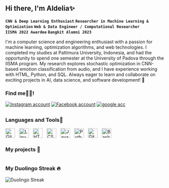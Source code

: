 
## Hi there, I'm Aldelia✨

<!--**dey234/dey234** is a ✨ _special_ ✨ repository because its `README.md` (this file) appears on your GitHub profile. 
-->

**`CNN & Deep Learning Enthusiast`** **`Researcher in Machine Learning & Optimization`** **`Web & Data Engineer / Computational Researcher`** <br>
**`IISMA 2022 Awardee`** **`Bangkit Alumni 2023`**

I'm a computer science and engineering enthusiast with a passion for machine learning, optimization algorithms, and web technologies. I completed my studies at Pattimura University, Indonesia, and had the opportunity to spend one semester at the University of Padova through the IISMA program. My research explores stochastic optimization in CNN-based emotion classification from audio, and I have experience working with HTML, Python, and SQL. Always eager to learn and collaborate on exciting projects in AI, data science, and software development! 🚀 <br>

### Find me👋🏻!
  <p aligns="left">
      <a href="https://www.instagram.com/aldelia_joe?igsh=MW5icXkyd3lxc3luMQ==">
         <img alt="Instagram account" title="Give a follow?" src="https://img.shields.io/badge/Instagram-%23C13584?style=for-the-badge&logo=instagram&logoColor=white&logoSize=auto&labelColor=%23C13584&color=%23FF0069&link=https%3A%2F%2Fwww.instagram.com%2Faldelia_joe%3Figsh%3DMW5icXkyd3lxc3luMQ%3D%3D%20"></a> 
      <a href="https://www.facebook.com/aldelia.joe">
        <img alt="Facebook account" title="Be my friend?" src="https://img.shields.io/badge/Facebook-%231877F2?style=for-the-badge&logo=facebook&logoColor=white&logoSize=auto&labelColor=%230866FF&color=%231C3664&link=https%3A%2F%2Fwww.facebook.com%2Faldelia.joe"></a>
      <a href="mailto:aldeliajoe@gmail.com?subject=Hello%20There&body=I%20would%20like%20to%20connect%20with%20you.">
        <img alt="google acc" title="Email me here" src="https://img.shields.io/badge/Google-white?style=for-the-badge&logo=google&logoColor=white&logoSize=auto&labelColor=%23DB4437&color=%23710C04&link=https%3A%2F%2Fwww.facebook.com%2Faldelia.joe"></a>
  </p>

##

### Languages and Tools🔎

<img align="left" alt="Git" width="30px" style="padding-right:10px;" src="https://cdn.jsdelivr.net/gh/devicons/devicon/icons/git/git-original.svg" />
<img align="left" alt="Linux" width="30px" style="padding-right:10px;" src="https://cdn.jsdelivr.net/gh/devicons/devicon/icons/linux/linux-original.svg" />
<img align="left" alt="HTML" width="30px" style="padding-right:10px;" src="https://cdn.jsdelivr.net/gh/devicons/devicon/icons/html5/html5-plain.svg" />
<img align="left" alt="CSS" width="30px" style="padding-right:10px;" src="https://cdn.jsdelivr.net/gh/devicons/devicon/icons/css3/css3-plain.svg" />
<img align="left" alt="JavaScript" width="30px" style="padding-right:10px;" src="https://cdn.jsdelivr.net/gh/devicons/devicon/icons/javascript/javascript-plain.svg" />
<img align="left" alt="Python" width="30px" style="padding-right:10px;" src="https://cdn.jsdelivr.net/gh/devicons/devicon/icons/python/python-plain.svg" />
<img align="left" alt="GitHub" width="30px" style="padding-right:10px;" src="https://cdn.jsdelivr.net/gh/devicons/devicon/icons/github/github-original.svg" />
<img align="left" alt="Bash" width="30px" style="padding-right:10px;" src="https://cdn.jsdelivr.net/gh/devicons/devicon/icons/bash/bash-original.svg" />
<br />

#

### My projects 📃

#

### My Duolingo Streak 🔥

![Duolingo Streak](https://duolingo-streak.shield.io/?username=AldeliaJoe)



